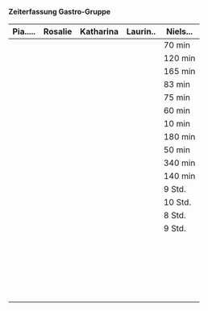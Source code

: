 **Zeiterfassung Gastro-Gruppe**

|Pia.....|Rosalie|Katharina|Laurin..|Niels...|
|--------|-------|---------|--------|--------|
|        |       |         |        |   70 min     |
|        |       |         |        |        120 min |
|        |       |         |        |      165 min  |
|        |       |         |        |      83 min  |
|        |       |         |        |      75 min  |
|        |       |         |        |        60 min |
|        |       |         |        |     10 min   |
|        |       |         |        |   180 min     |
|        |       |         |        |        50 min|
|        |       |         |        |     340 min   |
|        |       |         |        |       140 min |
|        |       |         |        |       9 Std. |
|        |       |         |        |        10 Std.|
|        |       |         |        |        8 Std.|
|        |       |         |        |       9 Std. |
|        |       |         |        |        |
|        |       |         |        |        |
|        |       |         |        |        |
|        |       |         |        |        |
|        |       |         |        |        |
|        |       |         |        |        |
|        |       |         |        |        |
|        |       |         |        |        |
|        |       |         |        |        |
|        |       |         |        |        |
|        |       |         |        |        |
|        |       |         |        |        |
|        |       |         |        |        |
|        |       |         |        |        |
|        |       |         |        |        |
|        |       |         |        |        |
|        |       |         |        |        |
|        |       |         |        |        |
|        |       |         |        |        |
|        |       |         |        |        |
|        |       |         |        |        |
|        |       |         |        |        |

